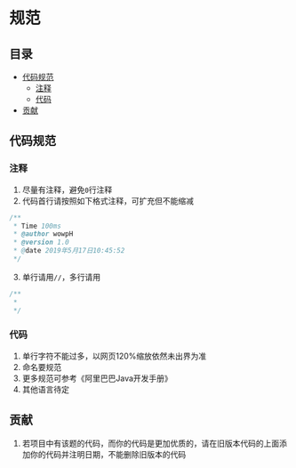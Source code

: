 # 规范
## 目录
- [代码规范](#代码规范)
  - [注释](#注释)
  - [代码](#代码)
- [贡献](#贡献)
## 代码规范
### 注释
1. 尽量有注释，避免`0`行注释
2. 代码首行请按照如下格式注释，可扩充但不能缩减
```Java
/**
 * Time 100ms
 * @author wowpH
 * @version 1.0
 * @date 2019年5月17日10:45:52
 */
```
3. 单行请用`//`，多行请用
```Java
/**
 * 
 */
```
### 代码
1. 单行字符不能过多，以网页120%缩放依然未出界为准
2. 命名要规范
3. 更多规范可参考《阿里巴巴Java开发手册》
4. 其他语言待定
## 贡献
1. 若项目中有该题的代码，而你的代码是更加优质的，请在旧版本代码的上面添加你的代码并注明日期，不能删除旧版本的代码
